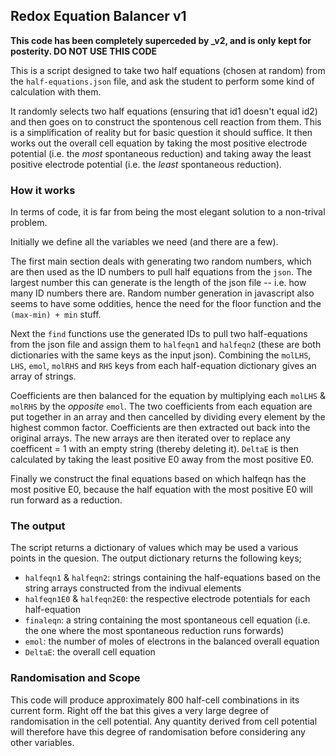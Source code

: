 ## Redox Equation Balancer v1

**This code has been completely superceded by _v2, and is only kept for posterity. DO NOT USE THIS CODE**

This is a script designed to take two half equations (chosen at random) from the `half-equations.json` file, and ask the student to perform some kind of calculation with them. 

It randomly selects two half equations (ensuring that id1 doesn't equal id2) and then goes on to construct the spontenous cell reaction from them. This is a simplification of reality but for basic question it should suffice. It then works out the overall cell equation by taking the most positive electrode potential (i.e. the *most* spontaneous reduction) and taking away the least positive electrode potential (i.e. the *least* spontaneous reduction).

### How it works

In terms of code, it is far from being the most elegant solution to a non-trival problem. 

Initially we define all the variables we need (and there are a few). 

The first main section deals with generating two random numbers, which are then used as the ID numbers to pull half equations from the `json`. The largest number this can generate is the length of the json file -- i.e. how many ID numbers there are. Random number generation in javascript also seems to have some oddities, hence the need for the floor function and the `(max-min) + min` stuff. 

Next the `find` functions use the generated IDs to pull two half-equations from the json file and assign them to `halfeqn1` and `halfeqn2` (these are both dictionaries with the same keys as the input json). Combining the `molLHS`, `LHS`, `emol`, `molRHS` and `RHS` keys from each half-equation dictionary gives an array of strings. 

Coefficients are then balanced for the equation by multiplying each `molLHS` & `molRHS` by the *opposite* `emol`. The two coefficients from each equation are put together in an array and then cancelled by dividing every element by the highest common factor. Coefficients are then extracted out back into the original arrays. The new arrays are then iterated over to replace any coefficent = 1 with an empty string (thereby deleting it). `DeltaE` is then calculated by taking the least positive E0 away from the most positive E0. 

Finally we construct the final equations based on which halfeqn has the most positive E0, because the half equation with the most positive E0 will run forward as a reduction. 

### The output

The script returns a dictionary of values which may be used a various points in the quesion. The output dictionary returns the following keys;
- `halfeqn1` & `halfeqn2`: strings containing the half-equations based on the string arrays constructed from the indivual elements
- `halfeqn1E0` & `halfeqn2E0`: the respective electrode potentials for each half-equation
- `finaleqn`: a string containing the most spontaneous cell equation (i.e. the one where the most spontaneous reduction runs forwards)
- `emol`: the number of moles of electrons in the balanced overall equation
- `DeltaE`: the overall cell equation

### Randomisation and Scope

This code will produce approximately 800 half-cell combinations in its current form. Right off the bat this gives a very large degree of randomisation in the cell potential. Any quantity derived from cell potential will therefore have this degree of randomisation before considering any other variables. 
